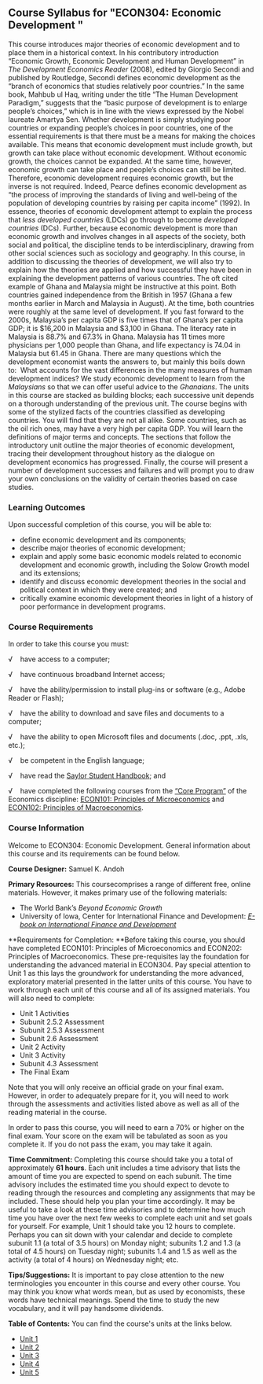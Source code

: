Course Syllabus for "ECON304: Economic Development "
----------------------------------------------------

This course introduces major theories of economic development and to
place them in a historical context. In his contributory introduction
“Economic Growth, Economic Development and Human Development” in *The
Development Economics Reader* (2008), edited by Giorgio Secondi and
published by Routledge, Secondi defines economic development as the
“branch of economics that studies relatively poor countries.” In the
same book, Mahbub ul Haq, writing under the title “The Human Development
Paradigm,” suggests that the “basic purpose of development is to enlarge
people’s choices,” which is in line with the views expressed by the
Nobel laureate Amartya Sen. Whether development is simply studying poor
countries or expanding people’s choices in poor countries, one of the
essential requirements is that there must be a means for making the
choices available. This means that economic development must include
growth, but growth can take place without economic development. Without
economic growth, the choices cannot be expanded. At the same time,
however, economic growth can take place and people’s choices can still
be limited. Therefore, economic development requires economic growth,
but the inverse is not required. Indeed, Pearce defines economic
development as “the process of improving the standards of living and
well-being of the population of developing countries by raising per
capita income” (1992). In essence, theories of economic development
attempt to explain the process that *less developed countries* (LDCs) go
through to become *developed countries* (DCs). Further, because economic
development is more than economic growth and involves changes in all
aspects of the society, both social and political, the discipline tends
to be interdisciplinary, drawing from other social sciences such as
sociology and geography. In this course, in addition to discussing the
theories of development, we will also try to explain how the theories
are applied and how successful they have been in explaining the
development patterns of various countries. The oft cited example of
Ghana and Malaysia might be instructive at this point. Both countries
gained independence from the British in 1957 (Ghana a few months earlier
in March and Malaysia in August). At the time, both countries were
roughly at the same level of development. If you fast forward to the
2000s, Malaysia’s per capita GDP is five times that of Ghana’s per
capita GDP; it is $16,200 in Malaysia and $3,100 in Ghana. The literacy
rate in Malaysia is 88.7% and 67.3% in Ghana. Malaysia has 11 times more
physicians per 1,000 people than Ghana, and life expectancy is 74.04 in
Malaysia but 61.45 in Ghana. There are many questions which the
development economist wants the answers to, but mainly this boils down
to:  What accounts for the vast differences in the many measures of
human development indices? We study economic development to learn from
the *Malaysians* so that we can offer useful advice to the *Ghanaians*.
The units in this course are stacked as building blocks; each successive
unit depends on a thorough understanding of the previous unit. The
course begins with some of the stylized facts of the countries
classified as developing countries. You will find that they are not all
alike. Some countries, such as the oil rich ones, may have a very high
per capita GDP. You will learn the definitions of major terms and
concepts. The sections that follow the introductory unit outline the
major theories of economic development, tracing their development
throughout history as the dialogue on development economics has
progressed. Finally, the course will present a number of development
successes and failures and will prompt you to draw your own conclusions
on the validity of certain theories based on case studies.

### Learning Outcomes

Upon successful completion of this course, you will be able to:

-   define economic development and its components;
-   describe major theories of economic development;
-   explain and apply some basic economic models related to economic
    development and economic growth, including the Solow Growth model
    and its extensions;
-   identify and discuss economic development theories in the social and
    political context in which they were created; and
-   critically examine economic development theories in light of a
    history of poor performance in development programs.

### Course Requirements

In order to take this course you must:  
  
 √    have access to a computer;  
  
 √    have continuous broadband Internet access;  
  
 √    have the ability/permission to install plug-ins or software (e.g.,
Adobe Reader or Flash);  
  
 √    have the ability to download and save files and documents to a
computer;  
  
 √    have the ability to open Microsoft files and documents (.doc,
.ppt, .xls, etc.);  
  
 √    be competent in the English language;  
  
 √    have read the [Saylor Student
Handbook](http://www.saylor.org/site/wp-content/uploads/2012/05/Saylor-StudentHandbook.pdf);
and  
  
 √    have completed the following courses from the [“Core
Program”](http://www.saylor.org/majors/economics/) of the Economics
discipline: [ECON101: Principles of
Microeconomics](http://www.saylor.org/courses/econ101/) and [ECON102:
Principles of Macroeconomics](http://www.saylor.org/courses/econ102/).

### Course Information

Welcome to ECON304: Economic Development. General information about this
course and its requirements can be found below.  
  
 **Course Designer:** Samuel K. Andoh  
  
 **Primary Resources:** This coursecomprises a range of different free,
online materials. However, it makes primary use of the following
materials:  

-   The World Bank’s *Beyond Economic Growth*
-   University of Iowa, Center for International Finance and
    Development: *[E-book on International Finance and
    Development](http://blogs.law.uiowa.edu/ebook/uicifd-ebook)*

**Requirements for Completion: **Before taking this course, you should
have completed ECON101: Principles of Microeconomics and ECON202:
Principles of Macroeconomics. These pre-requisites lay the foundation
for understanding the advanced material in ECON304. Pay special
attention to Unit 1 as this lays the groundwork for understanding the
more advanced, exploratory material presented in the latter units of
this course. You have to work through each unit of this course and all
of its assigned materials. You will also need to complete:  

-   Unit 1 Activities
-   Subunit 2.5.2 Assessment
-   Subunit 2.5.3 Assessment
-   Subunit 2.6 Assessment
-   Unit 2 Activity
-   Unit 3 Activity
-   Subunit 4.3 Assessment
-   The Final Exam

Note that you will only receive an official grade on your final exam.
However, in order to adequately prepare for it, you will need to work
through the assessments and activities listed above as well as all of
the reading material in the course.  
  
 In order to pass this course, you will need to earn a 70% or higher on
the final exam. Your score on the exam will be tabulated as soon as you
complete it. If you do not pass the exam, you may take it again.  
  
 **Time Commitment:** Completing this course should take you a total of
approximately **61 hours**. Each unit includes a time advisory that
lists the amount of time you are expected to spend on each subunit. The
time advisory includes the estimated time you should expect to devote to
reading through the resources and completing any assignments that may be
included. These should help you plan your time accordingly. It may be
useful to take a look at these time advisories and to determine how much
time you have over the next few weeks to complete each unit and set
goals for yourself. For example, Unit 1 should take you 12 hours to
complete. Perhaps you can sit down with your calendar and decide to
complete subunit 1.1 (a total of 3.5 hours) on Monday night; subunits
1.2 and 1.3 (a total of 4.5 hours) on Tuesday night; subunits 1.4 and
1.5 as well as the activity (a total of 4 hours) on Wednesday night;
etc.  
  
 **Tips/Suggestions:** It is important to pay close attention to the new
terminologies you encounter in this course and every other course. You
may think you know what words mean, but as used by economists, these
words have technical meanings. Spend the time to study the new
vocabulary, and it will pay handsome dividends.  
  
**Table of Contents:** You can find the course's units at the links below.

- [Unit 1](https://legacy.saylor.org/econ304/Unit01/)
- [Unit 2](https://legacy.saylor.org/econ304/Unit02/)
- [Unit 3](https://legacy.saylor.org/econ304/Unit03/)
- [Unit 4](https://legacy.saylor.org/econ304/Unit04/)
- [Unit 5](https://legacy.saylor.org/econ304/Unit05/)
